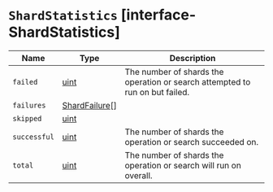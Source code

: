 # `ShardStatistics` [interface-ShardStatistics]

| Name | Type | Description |
| - | - | - |
| `failed` | [uint](./uint.md) | The number of shards the operation or search attempted to run on but failed. |
| `failures` | [ShardFailure](./ShardFailure.md)[] | &nbsp; |
| `skipped` | [uint](./uint.md) | &nbsp; |
| `successful` | [uint](./uint.md) | The number of shards the operation or search succeeded on. |
| `total` | [uint](./uint.md) | The number of shards the operation or search will run on overall. |
